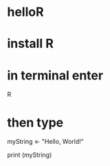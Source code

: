 # helloR
# install R 
# in terminal enter
R
# then type
myString <- "Hello, World!"

print (myString)

